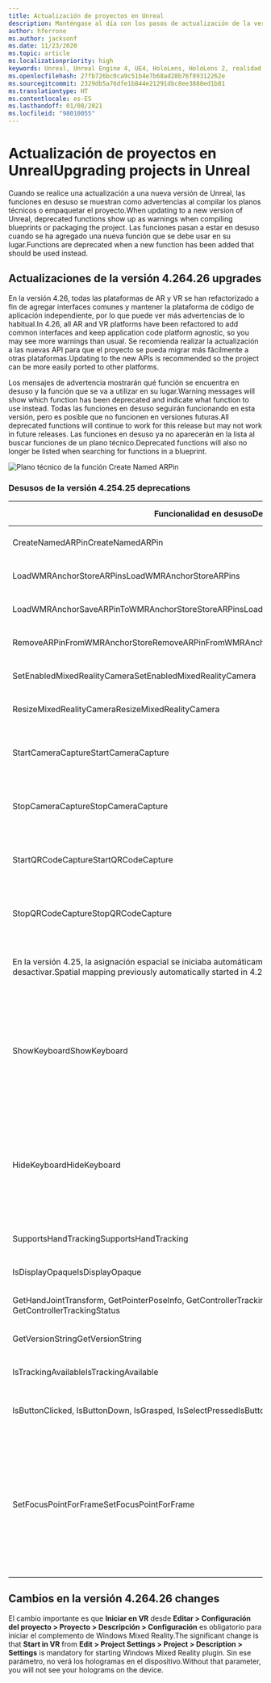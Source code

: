```yaml
---
title: Actualización de proyectos en Unreal
description: Manténgase al día con los pasos de actualización de la versión, los cambios de API y el desuso de proyectos de Unreal.
author: hferrone
ms.author: jacksonf
ms.date: 11/23/2020
ms.topic: article
ms.localizationpriority: high
keywords: Unreal, Unreal Engine 4, UE4, HoloLens, HoloLens 2, realidad mixta, desarrollo, características, documentación, guías, hologramas, códigos qr, casco de realidad mixta, casco de windows mixed reality, casco de realidad virtual
ms.openlocfilehash: 27fb726bc0ca9c51b4e7b68ad28b76f89312262e
ms.sourcegitcommit: 2329db5a76dfe1b844e21291dbc8ee3888ed1b81
ms.translationtype: HT
ms.contentlocale: es-ES
ms.lasthandoff: 01/08/2021
ms.locfileid: "98010055"
---
```

# <a name="upgrading-projects-in-unreal"></a><span data-ttu-id="3741f-104">Actualización de proyectos en Unreal</span><span class="sxs-lookup"><span data-stu-id="3741f-104">Upgrading projects in Unreal</span></span>

<span data-ttu-id="3741f-105">Cuando se realice una actualización a una nueva versión de Unreal, las funciones en desuso se muestran como advertencias al compilar los planos técnicos o empaquetar el proyecto.</span><span class="sxs-lookup"><span data-stu-id="3741f-105">When updating to a new version of Unreal, deprecated functions show up as warnings when compiling blueprints or packaging the project.</span></span>  <span data-ttu-id="3741f-106">Las funciones pasan a estar en desuso cuando se ha agregado una nueva función que se debe usar en su lugar.</span><span class="sxs-lookup"><span data-stu-id="3741f-106">Functions are deprecated when a new function has been added that should be used instead.</span></span> 

## <a name="426-upgrades"></a><span data-ttu-id="3741f-107">Actualizaciones de la versión 4.26</span><span class="sxs-lookup"><span data-stu-id="3741f-107">4.26 upgrades</span></span>
 
<span data-ttu-id="3741f-108">En la versión 4.26, todas las plataformas de AR y VR se han refactorizado a fin de agregar interfaces comunes y mantener la plataforma de código de aplicación independiente, por lo que puede ver más advertencias de lo habitual.</span><span class="sxs-lookup"><span data-stu-id="3741f-108">In 4.26, all AR and VR platforms have been refactored to add common interfaces and keep application code platform agnostic, so you may see more warnings than usual.</span></span>  <span data-ttu-id="3741f-109">Se recomienda realizar la actualización a las nuevas API para que el proyecto se pueda migrar más fácilmente a otras plataformas.</span><span class="sxs-lookup"><span data-stu-id="3741f-109">Updating to the new APIs is recommended so the project can be more easily ported to other platforms.</span></span>

<span data-ttu-id="3741f-110">Los mensajes de advertencia mostrarán qué función se encuentra en desuso y la función que se va a utilizar en su lugar.</span><span class="sxs-lookup"><span data-stu-id="3741f-110">Warning messages will show which function has been deprecated and indicate what function to use instead.</span></span>  <span data-ttu-id="3741f-111">Todas las funciones en desuso seguirán funcionando en esta versión, pero es posible que no funcionen en versiones futuras.</span><span class="sxs-lookup"><span data-stu-id="3741f-111">All deprecated functions will continue to work for this release but may not work in future releases.</span></span>  <span data-ttu-id="3741f-112">Las funciones en desuso ya no aparecerán en la lista al buscar funciones de un plano técnico.</span><span class="sxs-lookup"><span data-stu-id="3741f-112">Deprecated functions will also no longer be listed when searching for functions in a blueprint.</span></span>

![Plano técnico de la función Create Named ARPin](images/unreal-porting-img-01.png)

### <a name="425-deprecations"></a><span data-ttu-id="3741f-114">Desusos de la versión 4.25</span><span class="sxs-lookup"><span data-stu-id="3741f-114">4.25 deprecations</span></span>

| <span data-ttu-id="3741f-115">Funcionalidad en desuso</span><span class="sxs-lookup"><span data-stu-id="3741f-115">Deprecated function</span></span> | <span data-ttu-id="3741f-116">Nueva función</span><span class="sxs-lookup"><span data-stu-id="3741f-116">New function</span></span> |
| --- | --- |
| <span data-ttu-id="3741f-117">CreateNamedARPin</span><span class="sxs-lookup"><span data-stu-id="3741f-117">CreateNamedARPin</span></span> | ![Plano técnico de la función Pin Component](images/unreal-porting-img-02.png) |
| <span data-ttu-id="3741f-119">LoadWMRAnchorStoreARPins</span><span class="sxs-lookup"><span data-stu-id="3741f-119">LoadWMRAnchorStoreARPins</span></span> | ![Plano técnico de la función Load ARPins from Local Store](images/unreal-porting-img-03.png) |
| <span data-ttu-id="3741f-121">LoadWMRAnchorSaveARPinToWMRAnchorStoreStoreARPins</span><span class="sxs-lookup"><span data-stu-id="3741f-121">LoadWMRAnchorSaveARPinToWMRAnchorStoreStoreARPins</span></span> | ![Plano técnico de la función Save ARPin to Local Store](images/unreal-porting-img-04.png) |
| <span data-ttu-id="3741f-123">RemoveARPinFromWMRAnchorStore</span><span class="sxs-lookup"><span data-stu-id="3741f-123">RemoveARPinFromWMRAnchorStore</span></span> | ![Plano técnico de la función Remove ARPin from Local Store](images/unreal-porting-img-05.png) |
| <span data-ttu-id="3741f-125">SetEnabledMixedRealityCamera</span><span class="sxs-lookup"><span data-stu-id="3741f-125">SetEnabledMixedRealityCamera</span></span> | ![Plano técnico de la función Set Enabled XRCamera](images/unreal-porting-img-06.png) |
| <span data-ttu-id="3741f-127">ResizeMixedRealityCamera</span><span class="sxs-lookup"><span data-stu-id="3741f-127">ResizeMixedRealityCamera</span></span> | ![Plano técnico de la función Resize XRCamera](images/unreal-porting-img-07.png) |
| <span data-ttu-id="3741f-129">StartCameraCapture</span><span class="sxs-lookup"><span data-stu-id="3741f-129">StartCameraCapture</span></span> | ![Plano técnico de la función Toggle ARCapture para iniciar la captura de la cámara](images/unreal-porting-img-08.png) |
| <span data-ttu-id="3741f-131">StopCameraCapture</span><span class="sxs-lookup"><span data-stu-id="3741f-131">StopCameraCapture</span></span> | ![Plano técnico de la función Toggle ARCapture para detener la captura de la cámara](images/unreal-porting-img-09.png) |
| <span data-ttu-id="3741f-133">StartQRCodeCapture</span><span class="sxs-lookup"><span data-stu-id="3741f-133">StartQRCodeCapture</span></span> | ![Plano técnico de la función Toggle ARCapture para iniciar la captura del código QR](images/unreal-porting-img-10.png) |
| <span data-ttu-id="3741f-135">StopQRCodeCapture</span><span class="sxs-lookup"><span data-stu-id="3741f-135">StopQRCodeCapture</span></span> | ![Plano técnico de la función Toggle ARCapture para detener la captura del código QR](images/unreal-porting-img-11.png) |
| <span data-ttu-id="3741f-137">En la versión 4.25, la asignación espacial se iniciaba automáticamente, pero en la versión 4.26 se debe activar o desactivar.</span><span class="sxs-lookup"><span data-stu-id="3741f-137">Spatial mapping previously automatically started in 4.25, but now needs to be toggled in 4.26.</span></span> | ![Plano técnico de la función Toggle ARCapture para habilitar la asignación espacial](images/unreal-porting-img-12.png) |
| <span data-ttu-id="3741f-139">ShowKeyboard</span><span class="sxs-lookup"><span data-stu-id="3741f-139">ShowKeyboard</span></span> | <span data-ttu-id="3741f-140">Se quitó en la versión 4.26 porque el teclado se mostraba automáticamente cuando se ponía el foco en un widget de texto.</span><span class="sxs-lookup"><span data-stu-id="3741f-140">Removed in 4.26 since the keyboard automatically shows when a text widget is focused on.</span></span> |
| <span data-ttu-id="3741f-141">HideKeyboard</span><span class="sxs-lookup"><span data-stu-id="3741f-141">HideKeyboard</span></span> | <span data-ttu-id="3741f-142">Se quitó en la versión 4.26 porque el teclado se ocultaba automáticamente cuando se quitaba el foco de un widget de texto.</span><span class="sxs-lookup"><span data-stu-id="3741f-142">Removed in 4.26 since the keyboard will automatically hide when a text widget is unfocused.</span></span> |
| <span data-ttu-id="3741f-143">SupportsHandTracking</span><span class="sxs-lookup"><span data-stu-id="3741f-143">SupportsHandTracking</span></span> | ![Plano técnico de la propiedad Supports Hand Tracking](images/unreal-porting-img-13.png) |
| <span data-ttu-id="3741f-145">IsDisplayOpaque</span><span class="sxs-lookup"><span data-stu-id="3741f-145">IsDisplayOpaque</span></span> | ![Plano técnico de la propiedad IsDisplayOpaque](images/unreal-porting-img-14.png) |
| <span data-ttu-id="3741f-147">GetHandJointTransform, GetPointerPoseInfo, GetControllerTrackingStatus</span><span class="sxs-lookup"><span data-stu-id="3741f-147">GetHandJointTransform, GetPointerPoseInfo, GetControllerTrackingStatus</span></span> | ![Plano técnico de la función Get Motion Controller Data](images/unreal-porting-img-15.png) |
| <span data-ttu-id="3741f-149">GetVersionString</span><span class="sxs-lookup"><span data-stu-id="3741f-149">GetVersionString</span></span> | ![Plano técnico de la función Get Version String](images/unreal-porting-img-16.png) |
| <span data-ttu-id="3741f-151">IsTrackingAvailable</span><span class="sxs-lookup"><span data-stu-id="3741f-151">IsTrackingAvailable</span></span> | ![Plano técnico de la propiedad IsTrackingAvailable](images/unreal-porting-img-17.png) |
| <span data-ttu-id="3741f-153">IsButtonClicked, IsButtonDown, IsGrasped, IsSelectPressed</span><span class="sxs-lookup"><span data-stu-id="3741f-153">IsButtonClicked, IsButtonDown, IsGrasped, IsSelectPressed</span></span> | <span data-ttu-id="3741f-154">Use el sistema de acciones de entrada de Unreal.</span><span class="sxs-lookup"><span data-stu-id="3741f-154">Use Unreal’s input action system.</span></span> |
| <span data-ttu-id="3741f-155">SetFocusPointForFrame</span><span class="sxs-lookup"><span data-stu-id="3741f-155">SetFocusPointForFrame</span></span> | <span data-ttu-id="3741f-156">Se quitó de la versión 4.26.</span><span class="sxs-lookup"><span data-stu-id="3741f-156">Removed in 4.26.</span></span>  <span data-ttu-id="3741f-157">Anteriormente, se usaba para la reproyección al establecer una comunicación remota, pero ahora se admite la reproyección en profundidad.</span><span class="sxs-lookup"><span data-stu-id="3741f-157">Previously used for reprojection when remoting, which now supports depth reprojection.</span></span> |

## <a name="426-changes"></a><span data-ttu-id="3741f-158">Cambios en la versión 4.26</span><span class="sxs-lookup"><span data-stu-id="3741f-158">4.26 changes</span></span>

<span data-ttu-id="3741f-159">El cambio importante es que **Iniciar en VR** desde **Editar > Configuración del proyecto > Proyecto > Descripción > Configuración** es obligatorio para iniciar el complemento de Windows Mixed Reality.</span><span class="sxs-lookup"><span data-stu-id="3741f-159">The significant change is that **Start in VR** from **Edit > Project Settings > Project > Description > Settings** is mandatory for starting Windows Mixed Reality plugin.</span></span> <span data-ttu-id="3741f-160">Sin ese parámetro, no verá los hologramas en el dispositivo.</span><span class="sxs-lookup"><span data-stu-id="3741f-160">Without that parameter, you will not see your holograms on the device.</span></span>
